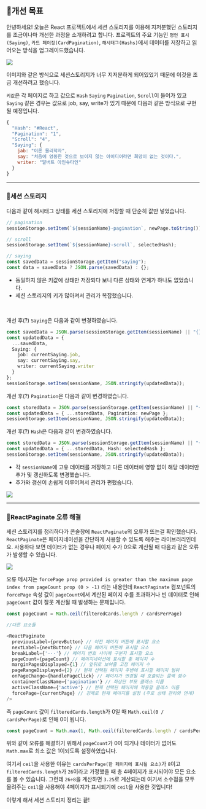 ## 🦮개선 목표
안녕하세요! 오늘은 React 프로젝트에서 세션 스토리지를 이용해 지저분했던 스토리지를 조금이나마 개선한 과정을 소개하려고 합니다. 프로젝트의 주요 기능인 `명언 표시(Saying)`, `카드 페이징(CardPagination)`, `해시태그(Hashs)`에서 데이터를 저장하고 읽어오는 방식을 업그레이드했습니다.

<img src="/images/front_study/20/image1.webp"/>

이미지와 같은 방식으로 세션스토리지가 너무 지저분하게 되어있었기 때문에 이것을 조금 개선하려고 했습니다.

`키값`은 각 페이지로 하고 값으로 `Hash` `Saying` `Pagination`, `Scroll`이 들어가 있고 `Saying` 같은 경우는 값으로 job, say, write가 있기 때문에 다음과 같은 방식으로 구현될 예정입니다.

```javascript
{
  "Hash": "#React",
  "Pagination": "1",
  "Scroll": "4",
  "Saying": {
    jab: "이론 물리학자",
    say: "처음에 엉뚱한 것으로 보이지 않는 아이디어라면 희망이 없는 것이다.",
    writer: "알버트 아인슈타인"
  }
}
```

***

### 🦄세션 스토리지

다음과 같이 해시태그 상태를 세션 스토리지에 저장할 때 단순히 값만 넣었습니다.

```typescript
// pagination
sessionStorage.setItem(`${sessionName}-pagination`, newPage.toString());

// scroll
sessionStorage.setItem(`${sessionName}-scroll`, selectedHash);

// saying
const savedData = sessionStorage.getItem("saying"); 
const data = savedData ? JSON.parse(savedData) : {};
```

* 동일하지 않은 키값에 상태만 저장되다 보니 다른 상태와 연계가 하나도 없었습니다.
* 세션 스토리지의 키가 많아져서 관리가 복잡했습니다.

<br/>

개선 후(?) `Saying`은 다음과 같이 변경하였습니다.

```typescript
const savedData = JSON.parse(sessionStorage.getItem(sessionName) || "{}");
const updatedData = { 
  ...savedData, 
  Saying: { 
    job: currentSaying.job, 
    say: currentSaying.say, 
    writer: currentSaying.writer 
  } 
};
sessionStorage.setItem(sessionName, JSON.stringify(updatedData));
```
개선 후(?) `Pagination`은 다음과 같이 변경하였습니다.

```typescript
const storedData = JSON.parse(sessionStorage.getItem(sessionName) || "{}");
const updatedData = { ...storedData, Pagination: newPage };
sessionStorage.setItem(sessionName, JSON.stringify(updatedData));
```

개선 후(?) `Hash`은 다음과 같이 변경하였습니다.

```typescript
const storedData = JSON.parse(sessionStorage.getItem(sessionName) || "{}");
const updatedData = { ...storedData, Hash: selectedHash };
sessionStorage.setItem(sessionName, JSON.stringify(updatedData));
```

* 각 `sessionName`에 고유 데이터를 저장하고 다른 데이터에 영향 없이 해당 데이터만 추가 및 갱신하도록 변경했습니다.
* 추가와 갱신이 손쉽게 이루어져서 관리가 편했습니다.

<img src="/images/front_study/20/image2.webp"/>

***

### 🦄ReactPaginate 오류 해결

세션 스토리지를 정리하다가 콘솔창에 `ReactPaginate`의 오류가 뜨는걸 확인했습니다. `ReactPaginate`은 페이지네이션을 간단하게 사용할 수 있도록 해주는 라이브러리인데요. 사용하다 보면 데이터가 없는 경우나 페이지 수가 0으로 계산될 때 다음과 같은 오류가 발생할 수 있습니다.

<img src="/images/front_study/20/image3.webp"/>

오류 메시지는 `forcePage prop provided is greater than the maximum page index from pageCount prop (0 > -1)` 라는 내용인데 `ReactPaginate` 컴포넌트의 `forcePage` 속성 값이 `pageCount`에서 계산된 페이지 수를 초과하거나 빈 데이터로 인해 `pageCount` 값이 잘못 계산될 때 발생하는 문제입니다.

```typescript
const pageCount = Math.ceil(filteredCards.length / cardsPerPage)

//다른 요소들

<ReactPaginate
  previousLabel={prevButton} // 이전 페이지 버튼에 표시할 요소
  nextLabel={nextButton} // 다음 페이지 버튼에 표시할 요소
  breakLabel={'···'} // 페이지 번호 사이에 구분자 표시할 요소
  pageCount={pageCount} // 페이지네이션에 표시할 총 페이지 수
  marginPagesDisplayed={1} // 앞뒤로 보여줄 고정 페이지 수
  pageRangeDisplayed={2} // 현재 선택된 페이지 주변에 표시할 페이지 범위
  onPageChange={handlePageClick} // 페이지가 변경될 때 호출되는 콜백 함수
  containerClassName={'pagination'} // 최상단 부모 클래스 이름
  activeClassName={'active'} // 현재 선택된 페이지에 적용할 클래스 이름
  forcePage={currentPage} // 강제로 현재 페이지를 설정 (주로 상태 관리와 연계)
/>
```

즉 `pageCount` 값이 `filteredCards.length`가 0일 때 `Math.ceil(0 / cardsPerPage)`로 인해 0이 됩니다.

```typescript
const pageCount = Math.max(1, Math.ceil(filteredCards.length / cardsPerPage));
```

위와 같이 오류를 해결하기 위해서 `pageCount`가 0이 되거나 데이터가 없어도 `Math.max`로 최소 값은 1이되도록 설정하였습니다.

여기서 `ceil`을 사용한 이유는 `cardsPerPage(한 페이지에 표시될 요소)`가 `8`이고 `filteredCards.length`가 `26`이라고 가정했을 때 총 4페이지가 표시되어야 모든 요소를 볼 수 있습니다. 그런데 `26÷8`을 계산하면 `3.25`로 계산되는데 여기서 소수점을 모두 올려주는 `ceil`을 사용해야 4페이지가 표시되기에 `ceil`을 사용한 것입니다!

이렇게 해서 세션 스토리지 정리는 끝!